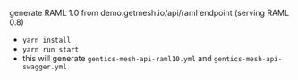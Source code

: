 generate RAML 1.0 from demo.getmesh.io/api/raml endpoint (serving RAML 0.8)

* `yarn install`
* `yarn run start`
* this will generate `gentics-mesh-api-raml10.yml` and `gentics-mesh-api-swagger.yml`